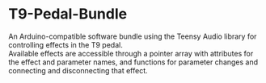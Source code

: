 # T9-Pedal-Bundle
An Arduino-compatible software bundle using the Teensy Audio library for controlling effects in the T9 pedal.  
Available effects are accessible through a pointer array with attributes for the effect and parameter names, and functions for parameter changes and connecting and disconnecting that effect.
